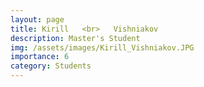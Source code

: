 ```yaml
---
layout: page
title: Kirill   <br>   Vishniakov
description: Master's Student
img: /assets/images/Kirill_Vishniakov.JPG
importance: 6
category: Students
---
```

